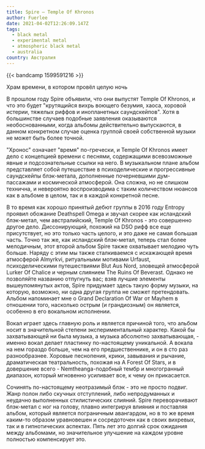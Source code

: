 ```yaml
---
title: Spire — Temple Of Khronos
author: Fuerlee
date: 2021-04-02T12:26:09.147Z
tags:
  - black metal
  - experimental metal
  - atmospheric black metal
  - australia
country: Австралия
---
```

{{< bandcamp 1599591216 >}}

Храм времени, в котором провёл целую ночь

В прошлом году Spire объявили, что они выпустят Temple Of Khronos, и что это будет "крутящийся вихрь воющего безумия, хаоса, хоровой истерии, тяжелых риффов и инопланетных саундскейпов". Хотя в большинстве случаев подобные заявления оказываются необоснованными, когда альбомы действительно выпускаются, в данном конкретном случае оценка группой своей собственной музыки не может быть более точной.

"Хронос" означает "время" по-гречески, и Temple Of Khronos имеет дело с концепцией времени с песнями, содержащими всевозможные явные и подсознательные ссылки на него. В музыкальном плане альбом представляет собой путешествие в психоделические и прогрессивные саундскейпы блэк-метала, дополненные почерневшими дум-пассажами и космической атмосферой. Она сложна, но не слишком технична, и невероятно воспроизводима с таким количеством нюансов как в альбоме в целом, так и в каждой конкретной песне.

В то время как хорошо принятый дебют группы в 2016 году Entropy проявил обожание Deathspell Omega и звучал скорее как исландский блэк-метал, чем австралийский, Temple Of Khronos - это совершенно другое дело. Диссонирующий, похожий на DSO рифф все еще присутствует, но это только часть целого, и это даже не самая большая часть. Точно так же, как исландский блэк-метал, теперь стал более мелодичным, этот второй альбом Spire также охватывает мелодию чуть больше. Наряду с этим мы также сталкиваемся с искажающей время атмосферой Almyrkvi, ритуальными мотивами Urfaust, психоделическими путешествиями Blut Aus Nord, зловещей атмосферой Lurker Of Chalice и черным слиянием The Ruins Of Beverast. Однако не позволяйте названию отпугнуть вас; взяв лучшие элементы вышеупомянутых актов, Spire придумает здесь такую форму музыки, на которую, возможно, ни одна другая группа не сможет претендовать. Альбом напоминает мне о Grand Declaration Of War от Mayhem в отношении того, насколько острым (и грандиозным) он является, особенно в его вокальном исполнении.

Вокал играет здесь главную роль и является причиной того, что альбом носит в значительной степени экспериментальный характер. Какой бы захватывающей ни была музыка, а музыка абсолютно захватывающая, - именно вокал делает пластинку по-настоящему уникальной. А вокала на нем гораздо больше, чем на его предшественнике, и он в сто раз разнообразнее. Хоровые песнопения, крики, завывания и рычание, драматическая театральность, похожая на A Forest Of Stars, и в довершение всего - Nemtheanga-подобный тембр и многогранный диапазон, который мгновенно усиливает все, к чему он прикасается.

Сочинять по-настоящему неотразимый блэк - это не просто подвиг. Жанр полон либо скучных отступлений, либо непродуманных и неудачно выполненных стилистических слияний. Spire переворачивают блэк-метал с ног на голову, плавно интегрируя влияния и поставляя альбом, который является пограничным авангардом, но в то же время каким-то образом уравновешен и сосредоточен как в своих вихревых, так и в гипнотических аспектах. Пять лет это долгий срок ожидания между альбомами, но значительное улучшение на каждом уровне полностью компенсирует это.